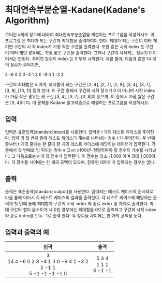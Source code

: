 # 최대연속부분순열-Kadane(Kadane's Algorithm)

주어진 𝑛개의 정수에 대하여 최대연속부분순열을 계산하는 프로그램을 작성하시오. 이 프로그램 은 최대가 되는 구간과 최대합을 출력하여야 한다. 최대가 되는 구간이 여러 개이면 구간의 시 작 index가 가장 작은 구간을 출력한다. 또한 같은 시작 index 인 구간이 여러 개인 경우에는 가장 짧은 구간을 출력한다. 그러나 구간이 시작되는 정수가 0 이어서는 안된다. 주어진 정수의 index 는 0 부터 시작한다.
예를 들어, 다음과 같은 14 개의 정수가 주어지면,

4 -6 0 2 3 -4 1 3 0 -9 4 1 -3 2

구간의 최대합은 5 이며, 최대합이 되는 구간은 [2, 4], [2, 7], [2, 8], [3, 4], [3, 7], [3, 8], [10, 11] 등이 있다. 이 구간 중에서 구간의 시작 정수가 0 이 아니며 시작 index 가 가장 작은 경우는 세 구간 [3, 4], [3, 7], [3, 8]이 있으며, 이 중에서 가장 짧은 구간은 [3, 4]이 다.
이 문제를 Kadane 알고리즘으로 해결하는 프로그램을 작성하시오.

## 입력

입력은 표준입력(standard input)을 사용한다. 입력은 𝑡 개의 테스트 케이스로 주어진다. 입력 의 첫 번째 줄에 테스트 케이스의 개수를 나타내는 정수 𝑡 가 주어진다. 두 번째 줄부터 t 개의 줄에는 한 줄에 한 개의 테스트 케이스에 해당하는 데이터가 입력된다. 각 줄에서 첫 번째로 입 력되는 정수 𝑛 (2≤𝑛 ≤100)은 정렬하여야 할 정수의 개수를 나타낸다. 그 다음으로는 𝑛 개 의 정수가 입력된다. 이 정수는 최소 -1,000 이며 최대 1,000이다. 각 정수들 사이에는 한 개의 공백이 있으며, 잘못된 데이터가 입력되는 경우는 없다.

## 출력

출력은 표준출력(standard output)을 사용한다. 입력되는 테스트 케이스의 순서대로 다음 줄에 이어서 각 테스트 케이스의 결과를 출력한다. 각 테스트 케이스에 해당하는 출력의 첫 번째 줄에 최대합과 구간의 시작 index 와 종료 index 를 차례로 출력한다. 최대 구간의 합이 음수이거 나 0인 경우에는 최대합을 0으로 출력하고 구간의 시작 index와 종료 index를 모두 -1로 출력 한다. 각 정수들 사이에는 한 개의 공백을 둔다.

## 입력과 출력의 예

|                                  입력                                   |             출력              |
| :---------------------------------------------------------------------: | :---------------------------: |
| 3<br/>14 4 -6 0 2 3 -4 1 3 0 -9 4 1 -3 2<br/>2 -1 1<br/>5 -1 -1 -1 -1 0 | 5 3 4<br/> 1 1 1<br/> 0 -1 -1 |
